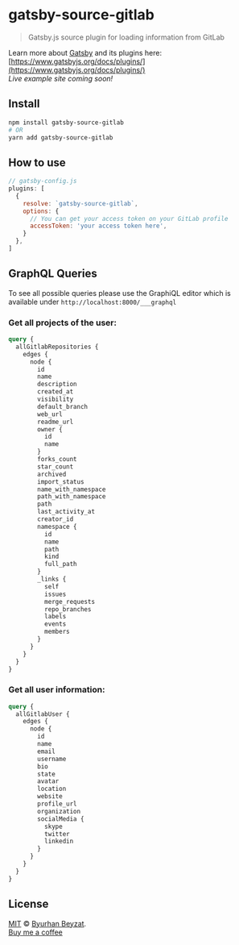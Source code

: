 # gatsby-source-gitlab
> Gatsby.js source plugin for loading information from GitLab

Learn more about [Gatsby](https://www.gatsbyjs.org/) and its plugins here: [https://www.gatsbyjs.org/docs/plugins/](https://www.gatsbyjs.org/docs/plugins/) <br />
*Live example site coming soon!*

## Install

```bash
npm install gatsby-source-gitlab
# OR
yarn add gatsby-source-gitlab
```

## How to use

```js
// gatsby-config.js
plugins: [
  {
    resolve: `gatsby-source-gitlab`,
    options: {
      // You can get your access token on your GitLab profile
      accessToken: 'your access token here',
    }
  },
]
```

## GraphQL Queries

To see all possible queries please use the GraphiQL editor which is available under ``http://localhost:8000/___graphql``

### Get all projects of the user:

```graphql
query {
  allGitlabRepositories {
    edges {
      node {
        id
        name
        description
        created_at
        visibility
        default_branch
        web_url
        readme_url
        owner {
          id
          name
        }
        forks_count
        star_count
        archived
        import_status
        name_with_namespace
        path_with_namespace
        path
        last_activity_at
        creator_id
        namespace {
          id
          name
          path
          kind
          full_path
        }
        _links {
          self
          issues
          merge_requests
          repo_branches
          labels
          events
          members
        }
      }
    }
  }
}
```


### Get all user information:

```graphql
query {
  allGitlabUser {
    edges {
      node {
        id
        name
        email
        username
        bio
        state
        avatar
        location
        website
        profile_url
        organization
        socialMedia {
          skype
          twitter
          linkedin
        }
      }
    }
  }
}
```

## License
[MIT](./license) &copy; [Byurhan Beyzat](https://byurhanbeyzat.com/). <br />
[Buy me a coffee](https://ko-fi.com/X7X38NNC)